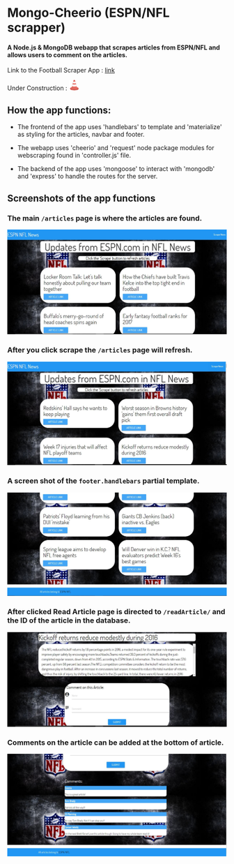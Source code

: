 # Mongo-Cheerio (ESPN/NFL scrapper)

#### A Node.js & MongoDB webapp that scrapes articles from ESPN/NFL and allows users to comment on the articles. 

Link to the Football Scraper App : [link](https://footballscraper.herokuapp.com/)

Under Construction :
![alt text](public/assets/images/cone.png "Its a crazy cone!")

## How the app functions:
* The frontend of the app uses 'handlebars' to template and 'materialize' as styling for the articles, navbar and footer. 

* The webapp uses 'cheerio' and 'request' node package modules for webscraping found in 'controller.js' file.

* The backend of the app uses 'mongoose' to interact with 'mongodb' and 'express' to handle the routes for the server. 


## Screenshots of the app functions

### The main `/articles` page is where the articles are found. 
![All Articles](public/assets/images/Screensho1.JPG)

### After you click **scrape** the `/articles` page will refresh.
![Scraped](public/assets/images/Screensho2.JPG)

### A screen shot of the `footer.handlebars` partial template.
![footer](public/assets/images/footer3.JPG)

### After clicked **Read Article** page is directed to `/readArticle/` and the ID of the article in the database.
![Read Article](public/assets/images/article4.JPG)

### Comments on the article can be added at the bottom of article. 
![Comments](public/assets/images/comments.JPG)